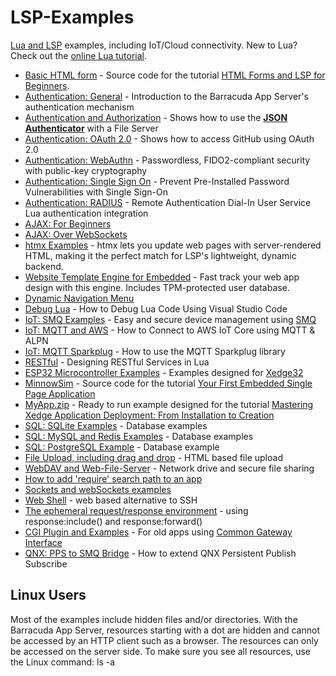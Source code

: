 # LSP-Examples
 [Lua and LSP](https://realtimelogic.com/products/lua-server-pages/) examples, including IoT/Cloud connectivity. New to Lua? Check out the [online Lua tutorial](https://tutorial.realtimelogic.com/).


* [Basic HTML form](html-form) - Source code for the tutorial [HTML Forms and LSP for Beginners](https://makoserver.net/articles/HTML-Forms-and-LSP-for-Beginners).
* [Authentication: General](authentication) - Introduction to the Barracuda App Server's authentication mechanism
* [Authentication and Authorization](JSON-File-Server) - Shows how to use the **[JSON Authenticator](https://realtimelogic.com/ba/doc/en/lua/lua.html#ba_create_jsonuser)** with a File Server
* [Authentication: OAuth 2.0](oauth) - Shows how to access GitHub using OAuth 2.0
* [Authentication: WebAuthn](WebAuthn) - Passwordless, FIDO2-compliant security with public-key cryptography
* [Authentication: Single Sign On](fs-sso) - Prevent Pre-Installed Password Vulnerabilities with Single Sign-On
* [Authentication: RADIUS](RADIUS) - Remote Authentication Dial-In User Service Lua authentication integration
* [AJAX: For Beginners](AJAX)
* [AJAX: Over WebSockets](AJAX-Over-WebSockets)
* [htmx Examples](htmx) - htmx lets you update web pages with server-rendered HTML, making it the perfect match for LSP's lightweight, dynamic backend.
* [Website Template Engine for Embedded](Light-Dashboard) - Fast track your web app design with this engine. Includes TPM-protected user database.
* [Dynamic Navigation Menu](Dynamic-Nav-Menu)
* [Debug Lua](Lua-Debug) - How to Debug Lua Code Using Visual Studio Code
* [IoT: SMQ Examples](SMQ-examples) - Easy and secure device management using [SMQ](https://realtimelogic.com/ba/doc/?url=SMQ.html)
* [IoT: MQTT and AWS](AWS-MQTT) - How to Connect to AWS IoT Core using MQTT & ALPN
* [IoT: MQTT Sparkplug](Sparkplug) - How to use the MQTT Sparkplug library
* [RESTful](REST) - Designing RESTful Services in Lua
* [ESP32 Microcontroller Examples](ESP32) - Examples designed for [Xedge32](https://realtimelogic.com/downloads/bas/ESP32/)
* [MinnowSim](MinnowSim) - Source code for the tutorial [Your First Embedded Single Page Application](https://realtimelogic.com/articles/Your-First-Embedded-Single-Page-Application)
* [MyApp.zip](MyApp.zip) - Ready to run example designed for the tutorial [Mastering Xedge Application Deployment: From Installation to Creation](https://realtimelogic.com/articles/Mastering-Xedge-Application-Deployment-From-Installation-to-Creation)
* [SQL: SQLite Examples](SQLite) - Database examples
* [SQL: MySQL and Redis Examples](MysqlAndRedis) - Database examples
* [SQL: PostgreSQL Example](PostgreSQL) - Database example
* [File Upload, including drag and drop](upload) - HTML based file upload
* [WebDAV and Web-File-Server](File-Server) - Network drive and secure file sharing
* [How to add 'require' search path to an app](require-test)
* [Sockets and webSockets examples](socket-examples)
* [Web Shell](Web-Shell) - web based alternative to SSH
* [The ephemeral request/response environment](command-env) - using response:include() and response:forward()
* [CGI Plugin and Examples](CGI) - For old apps using [Common Gateway Interface](https://realtimelogic.com/articles/Barracuda-Server-versus-CGI)
* [QNX: PPS to SMQ Bridge](QNX/PPS) -  How to extend QNX Persistent Publish Subscribe

## Linux Users

Most of the examples include hidden files and/or directories. With the
Barracuda App Server, resources starting with a dot are hidden and
cannot be accessed by an HTTP client such as a browser. The resources
can only be accessed on the server side. To make sure you see all
resources, use the Linux command: ls -a
